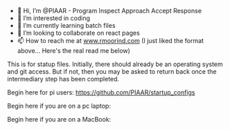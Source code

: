 - 👋 Hi, I’m @PIAAR - Program Inspect Approach Accept Response
- 👀 I’m interested in coding
- 🌱 I’m currently learning batch files
- 💞️ I’m looking to collaborate on react pages
- 📫 How to reach me at www.rmoorind.com
(I just liked the format above... Here's the real read me below)

This is for statup files.
Initially, there should already be an operating system and git access. But if not, then you may be asked to return back once the intermediary step has been completed.

Begin here for pi users:
https://github.com/PIAAR/startup_configs

Begin here if you are on a pc laptop:

Begin here if you are on a MacBook:


<!---
Program Inspect Assemble Analyze Report
This repo is to collect all the startup config files to  begin a new system.

RMI uses this repo in order to educate and provide resources for new learners to setup proper systems whether it is a pi, mac, l;inux, or windows based.
--->

